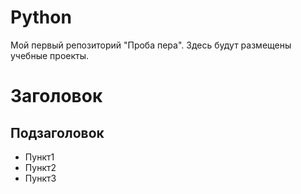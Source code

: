 # Python
Мой первый репозиторий "Проба пера".
Здесь будут размещены учебные проекты.

Заголовок
=========

Подзаголовок
------------

- Пункт1
- Пункт2
- Пункт3

